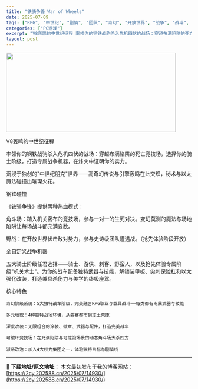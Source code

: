 ```yaml
---
title: "铁骑争锋 War of Wheels"
date: 2025-07-09
tags: ["RPG", "中世纪", "剧情", "团队", "奇幻", "开放世界", "战争", "战斗", "政治", "热血"]
categories: ["PC游戏"]
excerpt: "V8轰鸣的中世纪征程 率领你的钢铁战驹杀入危机四伏的战场：穿越布满陷阱的死亡竞技场，选择你的骑士阶级，打造专属战争机器，在烽火中证明你的实力。 沉浸于独创的&quot;中世纪朋克&quot;世界——高奇幻传说与引擎轰鸣在此交织，秘术与以太魔法碰撞出璀璨火花。 钢铁碰撞 《铁骑争锋》提供两种热血模式： 角斗场：踏入机关密&hellip;"
layout: post
---
```


<img src="https://2cy.202588.cn/wp-content/uploads/2025/07/2025070903221244.webp" alt="" width="460" height="215" class="aligncenter size-full wp-image-14916" />

V8轰鸣的中世纪征程

率领你的钢铁战驹杀入危机四伏的战场：穿越布满陷阱的死亡竞技场，选择你的骑士阶级，打造专属战争机器，在烽火中证明你的实力。

沉浸于独创的"中世纪朋克"世界——高奇幻传说与引擎轰鸣在此交织，秘术与以太魔法碰撞出璀璨火花。

钢铁碰撞

《铁骑争锋》提供两种热血模式：

角斗场：踏入机关密布的竞技场，参与一对一的生死对决。变幻莫测的魔法与场地陷阱让每场战斗都充满变数。

野战：在开放世界伏击敌对势力，参与史诗级团队遭遇战。（抢先体验阶段开放）

全自定义战争机器

五大骑士阶级任君选择——骑士、游侠、刺客、野蛮人，以及抢先体验专属阶级"机关术士"。为你的战车配备独特武器与技能，解锁装甲板、尖刺保险杠和以太强化改装，打造兼具杀伤力与美学的终极座驾。

核心特色

    奇幻阶级系统：5大独特战车阶级，完美融合RPG职业与载具战斗——每类都有专属武器与技能

    多元地貌：4种独特战场环境，从要塞都市到冻土荒原

    深度改装：无限组合的涂装、徽章、武器与配件，打造完美战车

    可破坏竞技场：在充满陷阱与可摧毁场景的动态角斗场大杀四方

    派系政治：加入4大权力集团之一，体验独特目标与剧情线

---
📖 **下载地址/原文地址：** 本文最初发布于我的博客网站：[https://2cy.202588.cn/2025/07/14930/](https://2cy.202588.cn/2025/07/14930/)
